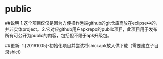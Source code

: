 # public

##说明
1.这个项目仅仅是因为方便操作远端github的git仓库而放在eclipse中的，并非实体project。
2.它对应github用户apkrepo的public项目，此项目用于发布所有可公开为public的内容，包括但不限于apk升级包。

##更新:
1.[20161005]-初始化项目并尝试将shici.apk放入供下载（需要建立子目录shici）


